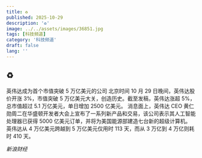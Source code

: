 ```yaml
---
title: ♻️
published: 2025-10-29
description: '♻️'
image: ../../assets/images/36851.jpg
tags: [科技频道]
category: '科技频道'
draft: false
lang: ''
---
```


## ♻️

英伟达成为首个市值突破 5 万亿美元的公司
北京时间 10 月 29 日晚间，英伟达股价开涨 3%，市值突破 5 万亿美元大关，创造历史。截至发稿，英伟达涨超 5%，总市值超过 5.1 万亿美元，单日增加 2500 亿美元。
消息面上，英伟达 CEO 黄仁勋周二在华盛顿开发者大会上宣布了一系列新产品和交易，该公司表示其人工智能处理器已获得 5000 亿美元订单，并将为美国能源部建造七台新的超级计算机。英伟达从 4 万亿美元跨越到 5 万亿美元仅用时 113 天，而从 3 万亿到 4 万亿则耗时 410 天。

*新浪财经*
